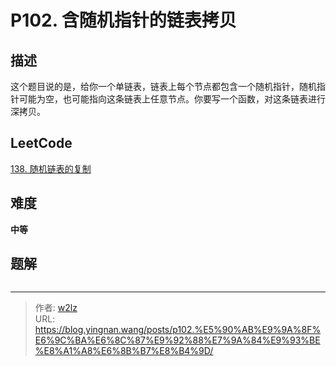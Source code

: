 # P102. 含随机指针的链表拷贝


<!--more-->

## 描述

这个题目说的是，给你一个单链表，链表上每个节点都包含一个随机指针，随机指针可能为空，也可能指向这条链表上任意节点。你要写一个函数，对这条链表进行深拷贝。

## LeetCode

[138. 随机链表的复制](https://leetcode.cn/problems/copy-list-with-random-pointer/description/)

## 难度

**中等**

## 题解

```java

```


---

> 作者: [w2lz](https://github.com/w2lz)  
> URL: https://blog.yingnan.wang/posts/p102.%E5%90%AB%E9%9A%8F%E6%9C%BA%E6%8C%87%E9%92%88%E7%9A%84%E9%93%BE%E8%A1%A8%E6%8B%B7%E8%B4%9D/  

